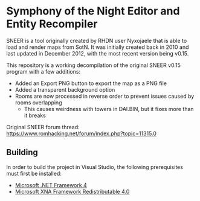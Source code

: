 # Symphony of the Night Editor and Entity Recompiler

SNEER is a tool originally created by RHDN user Nyxojaele that is able to load and render maps from SotN. It was initially created back in 2010 and last updated in December 2012, with the most recent version being v0.15.

This repository is a working decompilation of the original SNEER v0.15 program with a few additions:
* Added an Export PNG button to export the map as a PNG file
* Added a transparent background option
* Rooms are now processed in reverse order to prevent issues caused by rooms overlapping
  * This causes weirdness with towers in DAI.BIN, but it fixes more than it breaks

Original SNEER forum thread: https://www.romhacking.net/forum/index.php?topic=11315.0

## Building

In order to build the project in Visual Studio, the following prerequisites must first be installed:
* [Microsoft .NET Framework 4](https://dotnet.microsoft.com/en-us/download/dotnet-framework)
* [Microsoft XNA Framework Redistributable 4.0](https://www.microsoft.com/en-us/download/details.aspx?id=20914)
